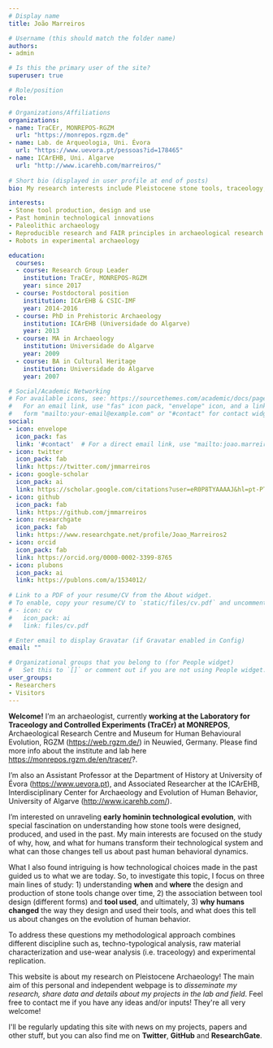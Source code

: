 ```yaml
---
# Display name
title: João Marreiros

# Username (this should match the folder name)
authors:
- admin

# Is this the primary user of the site?
superuser: true

# Role/position
role:

# Organizations/Affiliations
organizations:
- name: TraCEr, MONREPOS-RGZM
  url: "https://monrepos.rgzm.de"
- name: Lab. de Arqueologia, Uni. Évora
  url: "https://www.uevora.pt/pessoas?id=178465"
- name: ICArEHB, Uni. Algarve
  url: "http://www.icarehb.com/marreiros/"
  
# Short bio (displayed in user profile at end of posts)
bio: My research interests include Pleistocene stone tools, traceology, digital archaeology and experimental archaeology

interests:
- Stone tool production, design and use
- Past hominin technological innovations
- Paleolithic archaeology
- Reproducible research and FAIR principles in archaeological research
- Robots in experimental archaeology

education:
  courses:
  - course: Research Group Leader
    institution: TraCEr, MONREPOS-RGZM
    year: since 2017
  - course: Postdoctoral position
    institution: ICArEHB & CSIC-IMF
    year: 2014-2016
  - course: PhD in Prehistoric Archaeology
    institution: ICArEHB (Universidade do Algarve)
    year: 2013
  - course: MA in Archaeology
    institution: Universidade do Algarve
    year: 2009
  - course: BA in Cultural Heritage
    institution: Universidade do Algarve
    year: 2007

# Social/Academic Networking
# For available icons, see: https://sourcethemes.com/academic/docs/page-builder/#icons
#   For an email link, use "fas" icon pack, "envelope" icon, and a link in the
#   form "mailto:your-email@example.com" or "#contact" for contact widget.
social:
- icon: envelope
  icon_pack: fas
  link: '#contact'  # For a direct email link, use "mailto:joao.marreiros@rgzm.de".
- icon: twitter
  icon_pack: fab
  link: https://twitter.com/jmmarreiros
- icon: google-scholar
  icon_pack: ai
  link: https://scholar.google.com/citations?user=eR0P8TYAAAAJ&hl=pt-PT&authuser=1
- icon: github
  icon_pack: fab
  link: https://github.com/jmmarreiros
- icon: researchgate
  icon_pack: fab
  link: https://www.researchgate.net/profile/Joao_Marreiros2
- icon: orcid
  icon_pack: fab
  link: https://orcid.org/0000-0002-3399-8765
- icon: plubons
  icon_pack: ai
  link: https://publons.com/a/1534012/
  
# Link to a PDF of your resume/CV from the About widget.
# To enable, copy your resume/CV to `static/files/cv.pdf` and uncomment the lines below.
# - icon: cv
#   icon_pack: ai
#   link: files/cv.pdf

# Enter email to display Gravatar (if Gravatar enabled in Config)
email: ""

# Organizational groups that you belong to (for People widget)
#   Set this to `[]` or comment out if you are not using People widget.
user_groups:
- Researchers
- Visitors
---
```


**Welcome!** 
I’m an archaeologist, currently **working at the Laboratory for Traceology and Controlled Experiments (TraCEr) at MONREPOS**, Archaeological Research Centre and Museum for Human Behavioural Evolution, RGZM (https://web.rgzm.de/) in Neuwied, Germany. Please find more info about the institute and lab here https://monrepos.rgzm.de/en/tracer/?. 

I’m also an Assistant Professor at the Department of History at University of Évora (https://www.uevora.pt), and Associated Researcher at the ICArEHB, Interdisciplinary Center for Archaeology and Evolution of Human Behavior, University of Algarve (http://www.icarehb.com/).

I’m interested on unraveling **early hominin technological evolution**, with special fascination on understanding how stone tools were designed, produced, and used in the past. My main interests are focused on the study of why, how, and what for humans transform their technological system and what can those changes tell us about past human behavioral dynamics. 

What I also found intriguing is how technological choices made in the past guided us to what we are today. So, to investigate this topic, I focus on three main lines of study: 1) understanding **when** and **where** the design and production of stone tools change over time, 2) the association between tool design (different forms) and **tool used**, and ultimately, 3) **why humans changed** the way they design and used their tools, and what does this tell us about changes on the evolution of human behavior. 

To address these questions my methodological approach combines different discipline such as, techno-typological analysis, raw material characterization and use-wear analysis (i.e. traceology) and experimental replication.

This website is about my research on Pleistocene Archaeology! The main aim of this personal and independent webpage is to *disseminate my research, share data and details about my projects in the lab and field*. Feel free to contact me if you have any ideas and/or inputs! They're all very welcome!

I'll be regularly updating this site with news on my projects, papers and other stuff, but you can also find me on **Twitter**, **GitHub** and **ResearchGate**.

